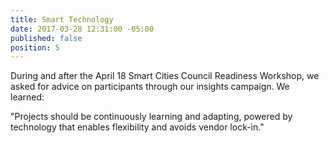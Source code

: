 ```yaml
---
title: Smart Technology
date: 2017-03-28 12:31:00 -05:00
published: false
position: 5
---
```


During and after the April 18 Smart Cities Council Readiness Workshop, we asked for advice on participants through our insights campaign. We learned:

"Projects should be continuously learning and adapting, powered by technology that enables flexibility and avoids vendor lock-in."